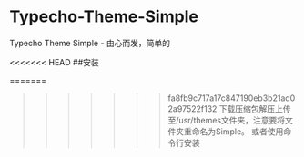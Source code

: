 # Typecho-Theme-Simple
Typecho Theme Simple - 由心而发，简单的

<<<<<<< HEAD
##安装

=======
>>>>>>> fa8fb9c717a17c847190eb3b21ad02a97522f132
下载压缩包解压上传至/usr/themes文件夹，注意要将文件夹重命名为Simple。
或者使用命令行安装
